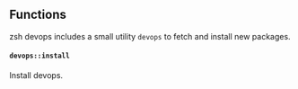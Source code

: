 <!-- Space: ZshDevOps -->
<!-- Parent: Project -->
<!-- Title: Functions -->

<!-- Label: Functions -->
<!-- Include: docs/disclaimer.md -->
<!-- Include: ac:toc -->

## Functions

zsh devops includes a small utility `devops` to fetch and install new packages.

#### `devops::install`

Install devops.

